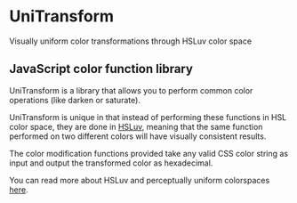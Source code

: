 # UniTransform

Visually uniform color transformations through HSLuv color space

## JavaScript color function library

UniTransform is a library that allows you to perform common color operations (like darken or saturate).

UniTransform is unique in that instead of performing these functions in HSL color space, they are done in [HSLuv](http://www.hsluv.org/), meaning that the same function performed on two different colors will have visually consistent results.

The color modification functions provided take any valid CSS color string as input and output the transformed color as hexadecimal.

You can read more about HSLuv and perceptually uniform colorspaces [here](https://programmingdesignsystems.com/color/perceptually-uniform-color-spaces/).
